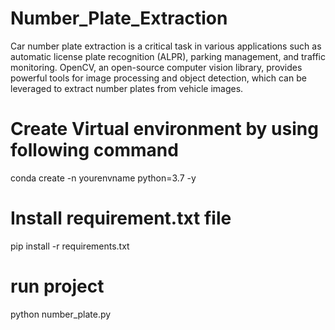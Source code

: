 # Number_Plate_Extraction
Car number plate extraction is a critical task in various applications such as automatic license plate recognition (ALPR), parking management, and traffic monitoring. OpenCV, an open-source computer vision library, provides powerful tools for image processing and object detection, which can be leveraged to extract number plates from vehicle images.


# Create Virtual environment by using following command
conda create -n yourenvname python=3.7 -y

# Install requirement.txt file 
pip install -r requirements.txt

# run project 
python number_plate.py